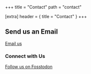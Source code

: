 +++
title = "Contact"
path = "contact"

[extra]
header = { title = "Contact" }
+++

## Send us an Email

[Email us](mailto:info@accesskit.dev)

### Connect with Us

[Follow us on Fosstodon](https://fosstodon.org/@accesskit)
